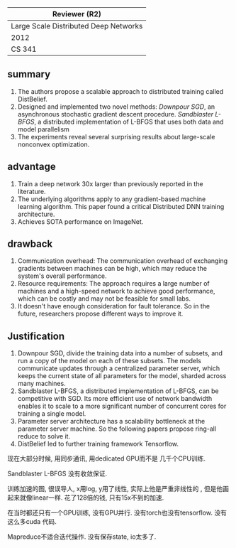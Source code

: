 

| Reviewer **(R2)**                     |
| ------------------------------------- |
| Large Scale Distributed Deep Networks |
| 2012                                  |
| CS  341                               |

## summary

1. The authors propose a scalable approach to distributed training called DistBelief.
2. Designed and implemented two novel methods: *Downpour SGD*, an asynchronous stochastic gradient descent procedure. *Sandblaster L-BFGS*, a distributed implementation of L-BFGS that uses both data and model parallelism
3. The experiments reveal several surprising results about large-scale nonconvex optimization. 

## advantage

1. Train a deep network 30x larger than previously reported in the literature.
2. The underlying algorithms apply to any gradient-based machine learning algorithm. This paper found a critical Distributed DNN training architecture.
3.  Achieves SOTA performance on ImageNet.

## drawback

1. Communication overhead: The communication overhead of exchanging gradients between machines can be high, which may reduce the system's overall performance. 
2. Resource requirements: The approach requires a large number of machines and a high-speed network to achieve good performance, which can be costly and may not be feasible for small labs.
3. It doesn't have enough consideration for fault tolerance. So in the future, researchers propose different ways to improve it.

## Justification

1. Downpour SGD, divide the training data into a number of subsets, and run a copy of the model on each of these subsets. The models communicate updates through a centralized parameter server, which keeps the current state of all parameters for the model, sharded across many machines. 
2. Sandblaster L-BFGS, a distributed implementation of L-BFGS, can be competitive with SGD. Its more efficient use of network bandwidth enables it to scale to a more significant number of concurrent cores for training a single model.
3. Parameter server architecture has a scalability bottleneck at the parameter server machine. So the following papers propose ring-all reduce to solve it.
4. DistBelief led to further training framework Tensorflow.

现在大部分时候, 用同步通讯, 用dedicated GPU而不是 几千个CPU训练. 

Sandblaster L-BFGS 没有收敛保证. 

训练加速的图, 很误导人, x用log, y用了线性, 实际上他是严重非线性的 , 但是他画起来就像linear一样. 花了128倍的钱, 只有15x不到的加速.  

在当时都还只有一个GPU训练, 没有GPU并行. 没有torch也没有tensorflow. 没有这么多cuda 代码.

Mapreduce不适合迭代操作.  没有保存state, io太多了.

